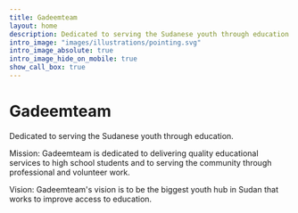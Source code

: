 ```yaml
---
title: Gadeemteam
layout: home
description: Dedicated to serving the Sudanese youth through education.illustrated.
intro_image: "images/illustrations/pointing.svg"
intro_image_absolute: true
intro_image_hide_on_mobile: true
show_call_box: true
---
```


# Gadeemteam

Dedicated to serving the Sudanese youth through education.

Mission:
Gadeemteam is dedicated to delivering quality educational services to high school students and to serving the community through professional and volunteer work.

Vision:
Gadeemteam's vision is to be the biggest youth hub in Sudan that works to improve access to education.
